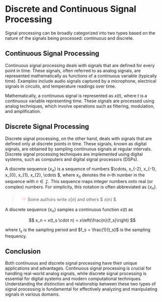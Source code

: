 # Discrete and Continuous Signal Processing

Signal processing can be broadly categorized into two types based on the nature of the signals being processed: continuous and discrete.

## Continuous Signal Processing

Continuous signal processing deals with signals that are defined for every point in time. These signals, often referred to as analog signals, are represented mathematically as functions of a continuous variable (typically time). Examples include audio signals captured by a microphone, electrical signals in circuits, and temperature readings over time.

Mathematically, a continuous signal is represented as $x(t)$, where $t$ is a continuous variable representing time. These signals are processed using analog techniques, which involve operations such as filtering, modulation, and amplification.

## Discrete Signal Processing

Discrete signal processing, on the other hand, deals with signals that are defined only at discrete points in time. These signals, known as digital signals, are obtained by sampling continuous signals at regular intervals. Discrete signal processing techniques are implemented using digital systems, such as computers and digital signal processors (DSPs).

A discrete sequence $\{ x_n \}$ is a sequence of numbers $\cdots, x_{-2}, x_{-1}, x_{0}, x_{1}, x_{2}, \cdots $, where $x_n$ denotes the $n$-th number in the sequence with $n \in \mathcal{Z}$. This sequence maps integer numbers onto real (or complex) numbers. For simplicity, this notation is often abbreviated as $\{ x_n \}$.

> <span style="margin-left: 0.25cm; color: #FFC0D9; font-size: 1.5em;">&rarr;</span> Some authors write $x[n]$ and others $ x(n) $.

A discrete sequence $\{ x_n \}$ samples a continuous function $x(t)$ as 

$$
x_n = x(t_s \cdot n) = x\left(\frac{n}{f_s}\right)
$$

where $t_s$ is the sampling period and $f_s = \frac{1}{t_s}$ is the sampling frequency.

## Conclusion

Both continuous and discrete signal processing have their unique applications and advantages. Continuous signal processing is crucial for handling real-world analog signals, while discrete signal processing is essential for digital systems and modern computational techniques. Understanding the distinction and relationship between these two types of signal processing is fundamental for effectively analyzing and manipulating signals in various domains.
